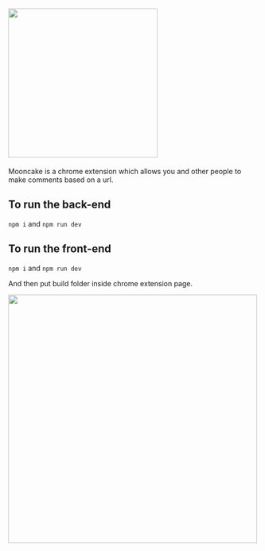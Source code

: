 # <img src="https://res.cloudinary.com/db46klhlo/image/upload/v1532880193/Mooncake.svg" width="300">


Mooncake is a chrome extension which allows
you and other people to make comments based on a url.

## To run the back-end

`npm i` and `npm run dev` 

## To run the front-end

`npm i` and `npm run dev`

And then put build folder inside chrome extension page.



 <img src="https://res.cloudinary.com/db46klhlo/image/upload/v1535373607/app.png" width="500">
